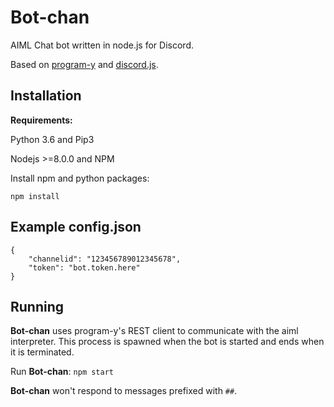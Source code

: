 # Bot-chan

AIML Chat bot written in node.js for Discord.

Based on [program-y](https://github.com/keiffster/program-y) and [discord.js](https://github.com/hydrabolt/discord.js).

## Installation

**Requirements:**

Python 3.6 and Pip3

Nodejs >=8.0.0 and NPM

Install npm and python packages:

```
npm install
```
## Example config.json

```
{
	"channelid": "123456789012345678",
	"token": "bot.token.here"
}
```

## Running

**Bot-chan** uses program-y's REST client to communicate with the aiml interpreter. This process is spawned when the bot is started and ends when it is terminated.

Run **Bot-chan**: `npm start`

**Bot-chan** won't respond to messages prefixed with `##`.

